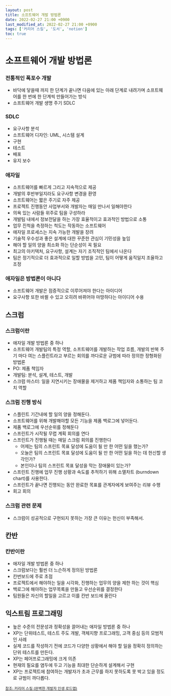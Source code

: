 ```yaml
---
layout: post
title: 소프트웨어 개발 방법론
date: 2022-02-27 21:00 +0900
last_modified_at: 2022-02-27 21:00 +0900
tags: ['커리어 스킬', '도서', 'notion']
toc: true
---
```

# 소프트웨어 개발 방법론
### 전통적인 폭포수 개발
- 바닥에 닿을때 까지 한 단계가 끝나면 다음에 있는 아래 단계로 내려가며 소프트웨어를 한 번에 한 단계씩 만들어가는 방식
- 소프트웨어 개발 생명 주기 SDLC

### SDLC 
- 요구사항 분석
- 소프트웨어 디자인: UML, 시스템 설계
- 구현
- 테스트
- 배포
- 유지 보수

### 애자일
- 소프트웨어를 빠르게 그리고 지속적으로 제공
- 개발의 후반부일지라도 요구사항 변경을 환영
- 소프트웨어는 짧은 주기로 자주 제공
- 프로젝트 진행동안 사업부서와 개발자는 매일 만나서 일해야한다
- 의욕 있는 사람들 위주로 팀을 구성하라
- 개발팀 내에서 정보전달을 하는 가장 효율적이고 효과적인 방법으로 소통
- 업무 진척을 측정하는 척도는 작동하는 소프트웨어
- 애자일 프로세스는 지속 가능한 개발을 장려
- 기술적 우수성과 좋은 설계에 대한 꾸준한 관심이 기민성을 높임
- 해야 할 일의 양을 최소화 하는 단순성이 꼭 필요
- 최고의 아키텍처, 요구사항, 설계는 자기 조직적인 팀에서 나온다
- 팀은 정기적으로 더 효과적으로 일할 방법을 고민, 팀이 어떻게 움직일지 조율하고 조정

### 애자일은 방법론이 아니다
- 소프트웨어 개발은 점증적으로 이루어져야 한다는 아이디어
- 요구사항 또한 바뀔 수 있고 오히려 바뀌어야 마땅하다는 아이디어 수용

## 스크럼
### 스크럼이란
- 애자일 개발 방법론 중 하나
- 소프트웨어 개발팀의 특정 역할, 소프트웨어를 개발하는 작업 흐름, 개발의 반복 주기 마다 여는 스플린트라고 부르는 회의를 까다로운 규범에 따라 정의한 정형화된 방법론
- PO: 제품 책임자
- 개발팀: 분석, 설계, 테스트, 개발
- 스크럼 마스터: 일을 지연시키는 장애물을 제거하고 제품 책임자와 소통하는 팀 코치 역할

### 스크럼 진행 방식
- 스플린트 기간내에 할 일의 양을 정해둔다.
- 소프트웨어를 위해 개발해야할 모든 기능을 제품 백로그에 넣어둔다.
- 제품 백로그에 우선순위를 정해둔다
- 스프린트가 시작될 무렵 계획 회의를 연다
- 스프린트가 진행될 때는 매일 스크럼 회의를 진행한다
    - 어제는 팀의 스프린트 목표 달성에 도움이 될 만 한 어떤 일을 했는가?
    - 오늘은 팀의 스프린트 목표 달성에 도움이 될 만 한 어떤 일을 하는 데 헌신할 생각인가?
    - 본인이나 팀의 스프린트 목표 달성을 막는 장애물이 있는가?
- 스프린트 진행에 업무 진행 상황과 속도를 추적하기 위해 소멸차트 (burndown chart)를 사용한다.
- 스프린트가 끝나면 진행되는 동안 완료한 목표를 관계자에게 보여주는 리뷰 수행
- 회고 회의

### 스크럼 관련 문제
- 스크럼이 성공적으로 구현되지 못하는 가장 큰 이유는 헌신이 부족해서.

## 칸반
### 칸반이란
- 애자일 개발 방법론 중 하나
- 스크럼보다는 훨씬 더 느슨하게 정의된 방법론
- 칸번보드에 주로 초점
- 프로젝트에서 해야하는 일을 시각화, 진행하는 업무의 양을 제한 하는 것이 핵심
- 백로그에 해야하는 업무목록을 만들고 우선순위를 결정한다
- 팀원들은 자신의 할일을 고르고 이를 칸반 보드에 올린다

## 익스트림 프로그래밍
- 높은 수준의 전문성과 정확성을 끌어내는 애자일 방법론 중 하나
- XP는 단위테스트, 테스트 주도 개발, 객체지향 프로그래밍, 고객 중심 등의 모범적인 사례
- 실제 코드를 작성하기 전에 코드가 다양한 상황에서 해야 할 일을 정확히 정의하는 단위 테스트를 만든다.
- XP는 페어프로그래밍에 크게 의존
- 현재의 필요를 염두에 두고 기능을 최대한 단순하게 설계해서 구현
- XP는 프로젝트에 참여하는 개발자가 초과 근무를 하지 못하도록 못 박고 있을 정도로 규범이 까다롭다.





<sub>[참조: 커리어 스킬 (완벽한 개발자 인생 로드맵)](http://www.yes24.com/Product/Goods/71829578)</sub>